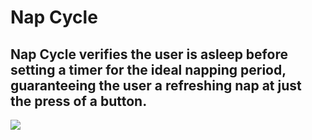 # Nap Cycle

## Nap Cycle verifies the user is asleep before setting a timer for the ideal napping period, guaranteeing the user a refreshing nap at just the press of a button. 


[![](/nap-cycle.gif)](https://www.youtube.com/watch?v=QUMfqyd5rXc)
